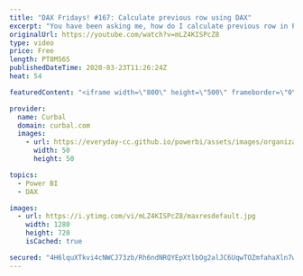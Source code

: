 ```yaml
---
title: "DAX Fridays! #167: Calculate previous row using DAX"
excerpt: "You have been asking me, how do I calculate previous row in Power  BI using DAX so I can get new cases on the corona dataset? , and this is exactly what we are going to do in this video.  Link to previous videos mentioned in this video: Link to how to get corona data: https://www.youtube.com/watch?v=4vfAz7XDuH0"
originalUrl: https://youtube.com/watch?v=mLZ4KISPcZ8
type: video
price: Free
length: PT8M56S
publishedDateTime: 2020-03-23T11:26:24Z
heat: 54

featuredContent: "<iframe width=\"800\" height=\"500\" frameborder=\"0\" src=\"https://www.youtube.com/embed/mLZ4KISPcZ8\" allow=\"accelerometer; autoplay; encrypted-media; gyroscope; picture-in-picture\" allowfullscreen></iframe>"

provider:
  name: Curbal
  domain: curbal.com
  images:
    - url: https://everyday-cc.github.io/powerbi/assets/images/organizations/curbal.com-50x50.jpg
      width: 50
      height: 50

topics:
  - Power BI
  - DAX

images:
  - url: https://i.ytimg.com/vi/mLZ4KISPcZ8/maxresdefault.jpg
    width: 1280
    height: 720
    isCached: true

secured: "4H6lquXTkvi4cNWCJ73zb/Rh6ndNRQYEpXtlbOg2alJC6UqwTOZmfahaXln7wQn+lwRWvMW6deP9mLfcOAGSHOLnYhh7ro7PacPvZt12yFcT3z3FgEAsal7UQ8ARedjiy31l+lg3sBQ3eCmnSeHQ+WBAZ6CcMYmbd9io6nkFQjsTM2+lS8QxneZraE5uqzkG8n6bn/Lza7f71x/bCOJJnppRAFEo6DU4G5s/AohwMWk7eFlagPwNXgBq5C0XB+Q4V6nBsf66aLLI9FFxGtl3k204e9ozMEse625QLdZwcw6tZN5XIn7aAvzw2tG2u/jFTWRI+gNEynOGnFmTmA9ScPk3pIGpsF7isR2RzPwnktD4v2FLGkGRLL16EkOEB3qI7ObS3msLfDMnxPgfxdngfUAz9YQnlFwur1UhKGTadhU=;9hpWPpV/wuAdpHXtL5mhBg=="
---
```


